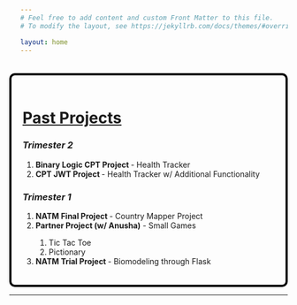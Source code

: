 ```yaml
---
# Feel free to add content and custom Front Matter to this file.
# To modify the layout, see https://jekyllrb.com/docs/themes/#overriding-theme-defaults

layout: home
---
```


<style>
    .project-list {
        border: 4px solid black;
        border-radius: 10px;
    }

    div {
        padding: 20px;
    }

    h1 {
        text-decoration: underline;
    }

    h3 {
        font-style: italic;
    }

</style>

<div class = "project-list">

<h1> Past Projects </h1>

<h3> Trimester 2</h3>
<ol>
  <li> <strong> Binary Logic CPT Project </strong> - Health Tracker</li>
  <li> <strong> CPT JWT Project </strong> - Health Tracker w/ Additional Functionality </li>
</ol>

<h3> Trimester 1</h3>



<ol>
  <li> <strong> NATM Final Project </strong> - Country Mapper Project</li>
  <li> <strong> Partner Project (w/ Anusha)</strong> - Small Games </li>
  <ol> 
  <li> Tic Tac Toe </li>
  <li> Pictionary </li>
  </ol>
  <li> <strong> NATM Trial Project </strong> -  Biomodeling through Flask</li>
</ol>

</div>

<hr>